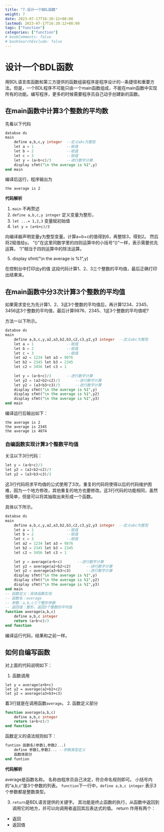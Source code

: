```yaml
---
title: "7.设计一个BDL函数"
weight: 7
date: 2023-07-17T16:20:12+08:00
lastmod: 2023-07-17T16:20:12+08:00
tags: ["function"]
categories: ["function"]
# bookComments: false
# bookSearchExclude: false
---
```

# 设计一个BDL函数
用BDL语言库函数和第三方提供的函数组装程序是程序设计的--条捷径和重要方法。但是，一个BDL程序不可能只由一个main函数组成，不能在main函数中实现所有的功能。编写程序，更多的时候需要程序员自己动手创建新的函数。

## 在main函数中计算3个整数的平均数

先看以下代码

```sql
databse ds
main
    define a,b,c,y integer  --定义abc为整型
    let a = 1               --赋值
    let b = 2               --赋值
    let c = 3               --赋值
    let y = (a+b+c)/3       --进行数字计算
    display sfmt("\n the average is %1",y)
end main
```

编译后运行，程序输出为
```
the average is 2
```

**代码解析**

1. `main`
不再赘述
2. `define a,b,c,y integer`
定义变量为整形，
3. `let ...= 1,2,3`
变量赋初始值
4. `let y = (a+b+c)/3`

向编译器声明变量y为整型变量。计算a+b+c的值得到6，再整除3，得到2。
然后将2赋值给y。
“()"在这里同数学里的四则运算中的小括号“()”一样，表示需要优先运算。
“/”相当于四则运算中的除法运算。

5. display sfmt("\n the average is %1",y)

在控制台中打印出y的值
这段代码计算1、2、3三个整数的平均值，最后正确打印出结果来。

## 在main函数中分3次计算3个整数的平均值

如果需求变化为先计算1、2、3这3个整数的平均值后，再计算1234、2345、3456这3个整数的平均值，最后计算9876、2345、1这3个整数的平均值呢?

方法一以下所示。

```sql
databse ds
main
    define a,b,c,y,a2,a3,b2,b3,c2,c3,y2,y3 integer  --定义abc为整型
    let a = 1               --赋值
    let b = 2               --赋值
    let c = 3               --赋值
    let a2 = 1234 let a3 = 9876
    let b2 = 2345 let b3 = 2345
    let c2 = 3456 let c3 = 1
    
    let y = (a+b+c)/3       --进行数字计算
    let y2 = (a2+b2+c2)/3       --进行数字计算
    let y2 = (a3+b3+c3)/3       --进行数字计算
    display sfmt("\n the average is %1",y)
    display sfmt("\n the average is %1",y2)
    display sfmt("\n the average is %1",y3)
end main
```

编译运行后输出如下：
```
the average is 2
the average is 2345
the average is 4074
```

### 自编函数实现计算3个整数平均值

关注以下3行代码：

```sql
let y = (a+b+c)/3
let y2 = (a2+b2+c2)/3
let y2 = (a3+b3+c3)/3
```

这3行代码将求平均值的公式使用了3次。重复的代码将使得以后的代码维护困难，因为一个地方修改，其他重复的地方也要修改。这3行代码的功能相同，虽然很简单，但是可以将其抽取出来形成一个函数。

具体以下所示。

```sql
databse ds
main
    define a,b,c,y,a2,a3,b2,b3,c2,c3,y2,y3 integer  --定义abc为整型
    let a = 1               --赋值
    let b = 2               --赋值
    let c = 3               --赋值
    let a2 = 1234 let a3 = 9876
    let b2 = 2345 let b3 = 2345
    let c2 = 3456 let c3 = 1
    
    let y = average(a+b+c)       --进行数字计算
    let y2 = average(a2+b2+c2)       --进行数字计算
    let y2 = average(a3+b3+c3)       --进行数字计算
    display sfmt("\n the average is %1",y)
    display sfmt("\n the average is %1",y2)
    display sfmt("\n the average is %1",y3)
end main
-- 函数定义：具体函数实现
-- 函数名：average
-- 参数：a,b,c三个整形参数
-- 返回值：整形，返回3个整数的平均值
function average(a,b,c)
    define a,b,c integer
    return (a+b+c)/3
end function
```
编译运行代码，结果和之前一样。

## 如何自编写函数

对上面的代码说明如下：

1. 函数调用

```
let y = average(a+b+c)
let y2 = average(a2+b2+c2)
let y2 = average(a3+b3+c3)
```

着3行就是在调用函数`average`。
2. 函数定义部分
```sql
function average(a,b,c)
    define a,b,c integer
    return (a+b+c)/3
end function
```
函数定义的语法规则如下：
```sql
funtion 函数名(参数1,参数2...)
    define 参数1,参数2... --参数类型定义
    函数体部分
end funtion
```

**代码解析**

average是函数名称。
名称由程序员自己决定，符合命名规则即可。 
小括号内的“a,b,c”是3个参数的列表。
`function`下一行中，`define a,b,c integer` 表示3个参数都是整数类型。

3. `return`是BDL语言提供的关键字。
其功能是终止函数的执行，从函数中返回到调用它的地方，并可以向调用者返回其后表达式的值。
return 作用有两个：
+ 返回
+ 返回值

